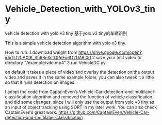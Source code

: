 # Vehicle_Detection_with_YOLOv3_tiny
vehicle detection with yolo v3 tiny
基于yolo v3 tiny的车辆识别

This is a simple vehicle detection algorithm with yolo v3 tiny.

How to run:
1.download weight from 
https://drive.google.com/open?id=1lD20AXtK_Sti68eXctQPdFo6O2OA9I0d
2.save your test video to directory "/example/vdo.mp4"
3.run VehicleDC.py

on default it takes a piece of video and overlay the detection on the output video and saves it in the same example folder, you can also tweak it a little so that it runs detection on images.


I adopt the code from CaptainEven’s Vehicle-Car-detection-and-multilabel-classification algorithm and removed the function of vehicle classification and did some changes, since I will only use the output from yolo v3 tiny as an input of object tracking using SORT in my later work. You can also check CaptainEven’s great work.
https://github.com/CaptainEven/Vehicle-Car-detection-and-multilabel-classification
